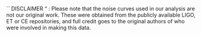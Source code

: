`` DISCLAIMER “ : Please note that the noise curves used in our analysis are not our original work. These were obtained from the publicly available LIGO, ET or CE repositories, and full credit goes to the original authors of who were involved in making this data. 
